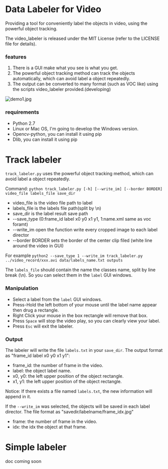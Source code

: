 # Data Labeler for Video

 Providing a tool for conveniently label the objects in video, using the powerful object tracking.

 The video_labeler is released under the MIT License (refer to the LICENSE file for details).

### features

1. There is a GUI make what you see is what you get.
2. The powerful object tracking method can track the objects automatically, which can avoid label a object repeatedly.
3. The output can be converted to many format (such as VOC like) using the scripts video_labeler provided.(developing)

![demo1.jpg](https://raw.githubusercontent.com/hahnyuan/video_labeler/master/example/demo1.jpg)

### requirements

- Python 2.7
- Linux or Mac OS, I'm going to develop the Windows version.
- Opencv-python, you can install it using pip
- Dlib, you can install it using pip

# Track labeler

`track_labeler.py` uses the powerful object tracking method, which can avoid label a object repeatedly.

Command: `python track_labeler.py [-h] [--write_im] [--border BORDER] video_file labels_file save_dir`
- video_file is the video file path to label
- labels_file is the labels file path(split by \n)
- save_dir is the label result save path
- --save_type (0:frame_id label x0 y0 x1 y1, 1:name.xml same as voc foramt)
- --write_im open the function write every cropped image to each label director
- --border BORDER sets the border of the center clip filed (white line around the video in GUI)

For example `python2 --save_type 1 --write_im track_labeler.py ../video_record/xxx.avi data/labels_name.txt outputs`

The `labels_file` should contain the name the classes name, split by line break (\n).
So you can select them in the `label` GUI windows.

### Manipulation

- Select a label from the `label` GUI windows.
- Press-Hold the left bottom of your mouse until the label name appear then drug a rectangle.
- Right Click your mouse in the box rectangle will remove that box.
- Press `Space` will stop the video play, so you can clearly view your label.
- Press `Esc` will exit the labeler.

### Output

The labeler will write the file `labels.txt` in your `save_dir`. The output format as "frame_id label x0 y0 x1 y1":
- frame_id: the number of frame in the video.
- label: the object label name.
- x0, y0: the left upper position of the object rectangle.
- x1, y1: the left upper position of the object rectangle.

Notice: If there exists a file named `labels.txt`, the new information will append in it.

If the `--write_im` was selected, the objects will be saved in each label director.
The file format as "savedir/labelname/frame_idx.jpg"
- frame: the number of frame in the video.
- idx: the idx the object at that frame.

# Simple labeler

doc coming soon
